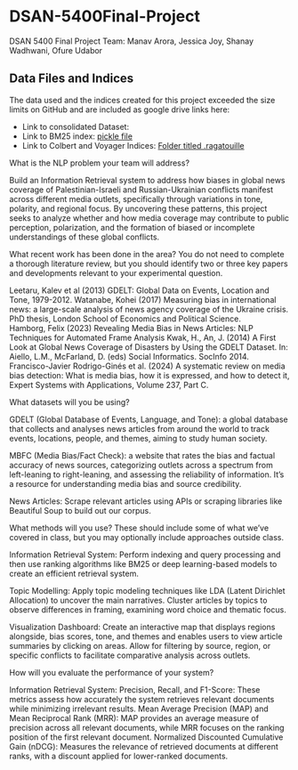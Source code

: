 # DSAN-5400Final-Project

DSAN 5400 Final Project
Team: Manav Arora, Jessica Joy, Shanay Wadhwani, Ofure Udabor

## Data Files and Indices
The data used and the indices created for this project exceeded the size limits on GitHub and are included as google drive links here:
- Link to consolidated Dataset:
- Link to BM25 index: [pickle file](https://drive.google.com/file/d/1-yNSzuZtZwlhwia3X5Seu1scwPmjbve3/view?usp=sharing)
- Link to Colbert and Voyager Indices: [Folder titled .ragatouille](https://drive.google.com/drive/folders/11g6RW9nKCl7SJ_niU_pYIIq7oLcQwxRi?usp=sharing)



What is the NLP problem your team will address?

Build an Information Retrieval system to address how biases in global news coverage of Palestinian-Israeli and Russian-Ukrainian conflicts manifest across different media outlets, specifically through variations in tone, polarity, and regional focus. By uncovering these patterns, this project seeks to analyze whether and how media coverage may contribute to public perception, polarization, and the formation of biased or incomplete understandings of these global conflicts.

What recent work has been done in the area? You do not need to complete a thorough literature review, but you should identify two or three key papers and developments relevant to your experimental question.

Leetaru, Kalev et al (2013) GDELT: Global Data on Events, Location and Tone, 1979-2012.
Watanabe, Kohei (2017) Measuring bias in international news: a large-scale analysis of news agency coverage of the Ukraine crisis. PhD thesis, London School of Economics and Political Science.	
Hamborg, Felix (2023) Revealing Media Bias in News Articles: NLP Techniques for Automated Frame Analysis
Kwak, H., An, J. (2014) A First Look at Global News Coverage of Disasters by Using the GDELT Dataset. In: Aiello, L.M., McFarland, D. (eds) Social Informatics. SocInfo 2014.
Francisco-Javier Rodrigo-Ginés et al. (2024) A systematic review on media bias detection: What is media bias, how it is expressed, and how to detect it, Expert Systems with Applications, Volume 237, Part C. 


What datasets will you be using?

GDELT (Global Database of Events, Language, and Tone): a global database that collects and analyses news articles from around the world to track events, locations, people, and themes, aiming to study human society.

MBFC (Media Bias/Fact Check): a website that rates the bias and factual accuracy of news sources, categorizing outlets across a spectrum from left-leaning to right-leaning, and assessing the reliability of information. It’s a resource for understanding media bias and source credibility.

News Articles: Scrape relevant articles using APIs or scraping libraries like Beautiful Soup to build out our corpus.

What methods will you use? These should include some of what we’ve covered in class, but you may optionally include approaches outside class.

Information Retrieval System: Perform indexing and query processing and then use ranking algorithms like BM25 or deep learning-based models to create an efficient retrieval system.

Topic Modelling:  Apply topic modeling techniques like LDA (Latent Dirichlet Allocation) to uncover the main narratives. Cluster articles by topics to observe differences in framing, examining word choice and thematic focus.

Visualization Dashboard: Create an interactive map that displays regions alongside, bias scores, tone, and themes and enables users to view article summaries by clicking on areas. Allow for filtering by source, region, or specific conflicts to facilitate comparative analysis across outlets.


How will you evaluate the performance of your system?
	
Information Retrieval System:
Precision, Recall, and F1-Score: These metrics assess how accurately the system retrieves relevant documents while minimizing irrelevant results.
Mean Average Precision (MAP) and Mean Reciprocal Rank (MRR): MAP provides an average measure of precision across all relevant documents, while MRR focuses on the ranking position of the first relevant document.
Normalized Discounted Cumulative Gain (nDCG): Measures the relevance of retrieved documents at different ranks, with a discount applied for lower-ranked documents.


